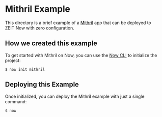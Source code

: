 # Mithril Example

This directory is a brief example of a [Mithril](https://mithril.js.org/) app that can be deployed to ZEIT Now with zero configuration.

## How we created this example

To get started with Mithril on Now, you can use the [Now CLI](https://vercel.com/download) to initialize the project:

```shell
$ now init mithril
```

## Deploying this Example

Once initialized, you can deploy the Mithril example with just a single command:

```shell
$ now
```

